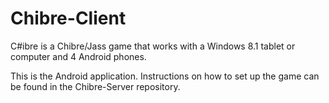 # Chibre-Client

C#ibre is a Chibre/Jass game that works with a Windows 8.1 tablet or computer and 4 Android phones.

This is the Android application. Instructions on how to set up the game can be found in the Chibre-Server repository.
